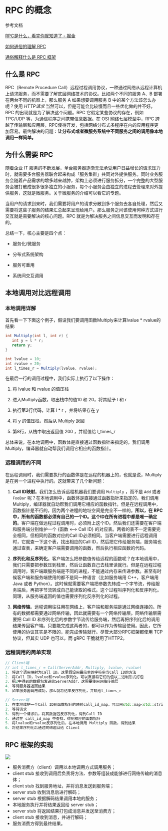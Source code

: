 # RPC 的概念

参考文档

[RPC是什么，看完你就知道了 - 掘金](https://juejin.cn/post/6861560477995139080)

[如何通俗的理解 RPC](https://zhuanlan.zhihu.com/p/36427583)

[通俗解释什么是 RPC 框架](https://www.zhihu.com/question/25536695)



## 什么是 RPC

RPC（Remote Procedure Call）远程过程调用协议，一种通过网络从远程计算机上请求服务，而不需要了解底层网络技术的协议。比如两个不同的服务 A、B 部署在两台不同的机器上，那么服务 A 如果想要调用服务 B 中的某个方法该怎么办呢？使用 *HTTP请求* 当然可以，但是可能会比较慢而且一些优化做的并不好。 RPC 的出现就是为了解决这个问题。RPC 它假定某些协议的存在，例如 TPC/UDP 等，为通信程序之间携带信息数据。在 OSI 网络七层模型中，RPC 跨越了传输层和应用层，RPC使得开发，包括网络分布式多程序在内的应用程序更加容易。最终解决的问题：**让分布式或者微服务系统中不同服务之间的调用像本地调用一样简单。**



## 为什么需要 RPC

随着企业 IT 服务的不断发展，单台服务器逐渐无法承受用户日益增长的请求压力时，就需要多台服务器联合起来构成「服务集群」共同对外提供服务。同时业务服务会随着产品需求的增多越来越肿，架构上必须进行服务拆分，一个完整的大型服务会被打散成很多很多独立的小服务，每个小服务会由独立的进程去管理来对外提供服务，这就是微服务。关于微服务的介绍可以看它的专题。



当用户的请求到来时，我们需要将用户的请求分散到多个服务去各自处理，然后又需要将这些子服务的结果汇总起来呈现给用户。那么服务之间该使用何种方式进行交互就是需要解决的核心问题。RPC 就是为解决服务之间信息交互而发明和存在的。



总结一下，核心主要是四个点：

* 服务化/微服务

* 分布式系统架构

* 服务可重用

* 系统间交互调用





## 本地调用对比远程调用

### 本地调用详解

首先看一下下面这个例子，假设我们要调用函数Multiply来计算lvalue * rvalue的结果:

```java
int Multiply(int l, int r) {
   int y = l * r;
   return y;
}

int lvalue = 10;
int rvalue = 20;
int l_times_r = Multiply(lvalue, rvalue);
```

在最后一行的调用过程中，我们实际上执行了以下操作：

1. 将 lvalue 和 rvalue 的值压栈

2. 进入Multiply函数，取出栈中的值10 和 20，将其赋予 l 和 r

3. 执行第2行代码，计算 l * r ，并将结果存在 y

4. 将 y 的值压栈，然后从 Multiply 返回

5. 第8行，从栈中取出返回值 200 ，并赋值给 l_times_r



总体来说，在本地调用中，函数体是直接通过函数指针来指定的，我们调用 Multiply，编译器就自动帮我们调用它相应的函数指针。



### 远程调用的不同

在远程调用时，我们需要执行的函数体是在远程的机器上的，也就是说，Multiply 是在另一个进程中执行的。这就带来了几个新问题：

1. **Call ID映射**。我们怎么告诉远程机器我们要调用 `Multiply` ，而不是 `Add` 或者 `FooBar` 呢？在本地调用中，函数体是直接通过函数指针来指定的，我们调用Multiply，编译器就自动帮我们调用它相应的函数指针。但是在远程调用中，函数指针是不行的，因为两个进程的地址空间是完全不一样的。**所以，在 RPC 中，所有的函数都必须有自己的一个ID。这个ID在所有进程中都是唯一确定的**。客户端在做远程过程调用时，必须附上这个ID。然后我们还需要在客户端和服务端分别维护一个 {函数 <--> Call ID} 的对应表。两者的表不一定需要完全相同，但相同的函数对应的Call ID必须相同。当客户端需要进行远程调用时，它就查一下这个表，找出相应的Call ID，然后把它传给服务端，服务端也通过查表，来确定客户端需要调用的函数，然后执行相应函数的代码。
   
   
2. **序列化和反序列化**。客户端怎么把参数值传给远程的函数呢？在本地调用中，我们只需要把参数压到栈里，然后让函数自己去栈里读就行。但是在远程过程调用时，客户端跟服务端是不同的进程，不能通过内存来传递参数。甚至有时候客户端和服务端使用的都不是同一种语言（比如服务端用 C++，客户端用 Java 或者 Python）。这时候就需要客户端把参数先转成一个字节流，传给服务端后，再把字节流转成自己能读取的格式。这个过程叫序列化和反序列化。同理，从服务端返回的值也需要序列化反序列化的过程。
   
   
3. **网络传输**。远程调用往往用在网络上，客户端和服务端是通过网络连接的。所有的数据都需要通过网络传输，因此就需要有一个网络传输层。网络传输层需要把 Call ID 和序列化后的参数字节流传给服务端，然后再把序列化后的调用结果传回客户端。只要能完成这两者的，都可以作为传输层使用。因此，它所使用的协议其实是不限的，能完成传输就行。尽管大部分RPC框架都使用 TCP 协议，但其实 UDP 也可以，而 gRPC 干脆就用了HTTP2。



### 远程调用的简单实现

```cpp
// Client端 
// int l_times_r = Call(ServerAddr, Multiply, lvalue, rvalue)
1. 将这个调用映射为Call ID。这里假设用最简单的字符串当Call ID的方法
2. 将Call ID，lvalue和rvalue序列化。可以直接将它们的值以二进制形式打包
3. 把2中得到的数据包发送给ServerAddr，这需要使用网络传输层
4. 等待服务器返回结果
5. 如果服务器调用成功，那么就将结果反序列化，并赋给l_times_r

// Server端
1. 在本地维护一个Call ID到函数指针的映射call_id_map，可以用std::map<std::string, std::function<>>
2. 等待请求
3. 得到一个请求后，将其数据包反序列化，得到Call ID
4. 通过在 call_id_map 中查找，得到相应的函数指针
5. 将lvalue和rvalue反序列化后，在本地调用 Multiply 函数，得到结果
6. 将结果序列化后通过网络返回给 Client


```



## RPC 框架的实现

![](https://pic1.zhimg.com/80/v2-6cd209d81cbdf968cbc83ab4baed8755_1440w.jpg?source=1940ef5c)


- 服务消费方（client）调用以本地调用方式调用服务；
- client stub 接收到调用后负责将方法、参数等组装成能够进行网络传输的消息体；
- client stub 找到服务地址，并将消息发送到服务端；
- server stub 收到消息后进行解码；
- server stub 根据解码结果调用本地的服务；
- 本地服务执行并将结果返回给 server stub；
- server stub 将返回结果打包成消息并发送至消费方；
- client stub 接收到消息，并进行解码；
- 服务消费方得到最终结果。



